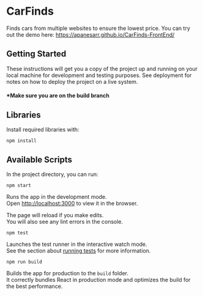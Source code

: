 # CarFinds

Finds cars from multiple websites to ensure the lowest price. You can try out the demo here: https://apanesarr.github.io/CarFinds-FrontEnd/

## Getting Started

These instructions will get you a copy of the project up and running on your local machine for development and testing purposes. See deployment for notes on how to deploy the project on a live system.

#### *Make sure you are on the build branch 

## Libraries
Install required libraries with:

```
npm install

```

## Available Scripts

In the project directory, you can run:

```
npm start

```
Runs the app in the development mode.<br>
Open [http://localhost:3000](http://localhost:3000) to view it in the browser.

The page will reload if you make edits.<br>
You will also see any lint errors in the console.

```
npm test

```
Launches the test runner in the interactive watch mode.<br>
See the section about [running tests](https://facebook.github.io/create-react-app/docs/running-tests) for more information.

```
npm run build

```
Builds the app for production to the `build` folder.<br>
It correctly bundles React in production mode and optimizes the build for the best performance.




